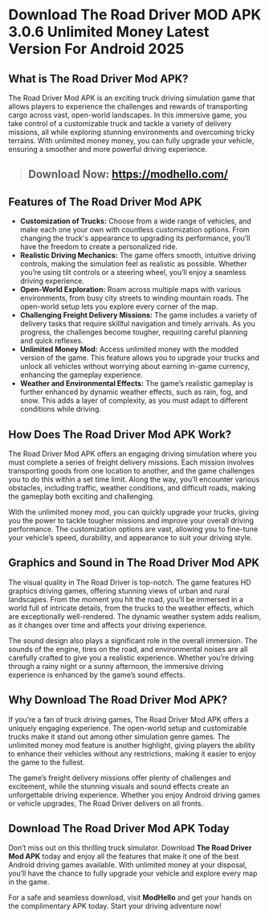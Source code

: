# Download The Road Driver MOD APK 3.0.6 Unlimited Money Latest Version For Android 2025

## What is The Road Driver Mod APK?

The Road Driver Mod APK is an exciting truck driving simulation game that allows players to experience the challenges and rewards of transporting cargo across vast, open-world landscapes. In this immersive game, you take control of a customizable truck and tackle a variety of delivery missions, all while exploring stunning environments and overcoming tricky terrains. With unlimited money money, you can fully upgrade your vehicle, ensuring a smoother and more powerful driving experience.

> ## Download Now: https://modhello.com/

## Features of The Road Driver Mod APK

- **Customization of Trucks:** Choose from a wide range of vehicles, and make each one your own with countless customization options. From changing the truck's appearance to upgrading its performance, you’ll have the freedom to create a personalized ride.
- **Realistic Driving Mechanics:** The game offers smooth, intuitive driving controls, making the simulation feel as realistic as possible. Whether you’re using tilt controls or a steering wheel, you’ll enjoy a seamless driving experience.
- **Open-World Exploration:** Roam across multiple maps with various environments, from busy city streets to winding mountain roads. The open-world setup lets you explore every corner of the map.
- **Challenging Freight Delivery Missions:** The game includes a variety of delivery tasks that require skillful navigation and timely arrivals. As you progress, the challenges become tougher, requiring careful planning and quick reflexes.
- **Unlimited Money Mod:** Access unlimited money with the modded version of the game. This feature allows you to upgrade your trucks and unlock all vehicles without worrying about earning in-game currency, enhancing the gameplay experience.
- **Weather and Environmental Effects:** The game’s realistic gameplay is further enhanced by dynamic weather effects, such as rain, fog, and snow. This adds a layer of complexity, as you must adapt to different conditions while driving.

## How Does The Road Driver Mod APK Work?

The Road Driver Mod APK offers an engaging driving simulation where you must complete a series of freight delivery missions. Each mission involves transporting goods from one location to another, and the game challenges you to do this within a set time limit. Along the way, you’ll encounter various obstacles, including traffic, weather conditions, and difficult roads, making the gameplay both exciting and challenging.

With the unlimited money mod, you can quickly upgrade your trucks, giving you the power to tackle tougher missions and improve your overall driving performance. The customization options are vast, allowing you to fine-tune your vehicle’s speed, durability, and appearance to suit your driving style.

## Graphics and Sound in The Road Driver Mod APK

The visual quality in The Road Driver is top-notch. The game features HD graphics driving games, offering stunning views of urban and rural landscapes. From the moment you hit the road, you’ll be immersed in a world full of intricate details, from the trucks to the weather effects, which are exceptionally well-rendered. The dynamic weather system adds realism, as it changes over time and affects your driving experience.

The sound design also plays a significant role in the overall immersion. The sounds of the engine, tires on the road, and environmental noises are all carefully crafted to give you a realistic experience. Whether you’re driving through a rainy night or a sunny afternoon, the immersive driving experience is enhanced by the game’s sound effects.

## Why Download The Road Driver Mod APK?

If you’re a fan of truck driving games, The Road Driver Mod APK offers a uniquely engaging experience. The open-world setup and customizable trucks make it stand out among other simulation genre games. The unlimited money mod feature is another highlight, giving players the ability to enhance their vehicles without any restrictions, making it easier to enjoy the game to the fullest.

The game’s freight delivery missions offer plenty of challenges and excitement, while the stunning visuals and sound effects create an unforgettable driving experience. Whether you enjoy Android driving games or vehicle upgrades, The Road Driver delivers on all fronts.

## Download The Road Driver Mod APK Today

Don’t miss out on this thrilling truck simulator. Download **The Road Driver Mod APK** today and enjoy all the features that make it one of the best Android driving games available. With unlimited money at your disposal, you’ll have the chance to fully upgrade your vehicle and explore every map in the game. 

For a safe and seamless download, visit **ModHello** and get your hands on the complimentary APK today. Start your driving adventure now!


